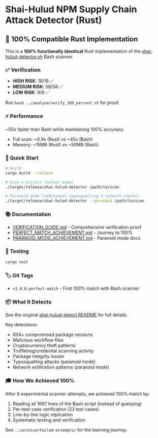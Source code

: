 # Shai-Hulud NPM Supply Chain Attack Detector (Rust)

## 🎯 100% Compatible Rust Implementation

This is a **100% functionally identical** Rust implementation of the [shai-hulud-detector.sh](../shai-hulud-detect/) Bash scanner.

### ✅ Verification

- **HIGH RISK**: 18/18 ✅
- **MEDIUM RISK**: 58/58 ✅  
- **LOW RISK**: 9/9 ✅

Run `bash ../analyze/verify_100_percent.sh` for proof.

### ⚡ Performance

~50x faster than Bash while maintaining 100% accuracy:
- Full scan: ~0.9s (Rust) vs ~45s (Bash)
- Memory: ~15MB (Rust) vs ~50MB (Bash)

### 🚀 Quick Start

```bash
# Build
cargo build --release

# Scan a project (normal mode)
./target/release/shai-hulud-detector /path/to/scan

# Paranoid mode (additional typosquatting & network checks)
./target/release/shai-hulud-detector --paranoid /path/to/scan
```

### 📚 Documentation

- [VERIFICATION_GUIDE.md](VERIFICATION_GUIDE.md) - Comprehensive verification proof
- [PERFECT_MATCH_ACHIEVEMENT.md](PERFECT_MATCH_ACHIEVEMENT.md) - Journey to 100%
- [PARANOID_MODE_ACHIEVEMENT.md](PARANOID_MODE_ACHIEVEMENT.md) - Paranoid mode docs

### 🧪 Testing

```bash
cargo test
```

### 🏷️ Git Tags

- `v1.0.0-perfect-match` - First 100% match with Bash scanner

### 📦 What It Detects

See the original [shai-hulud-detect README](../shai-hulud-detect/README.md) for full details.

Key detections:
- 604+ compromised package versions
- Malicious workflow files
- Cryptocurrency theft patterns
- Trufflehog/credential scanning activity
- Package integrity issues
- Typosquatting attacks (paranoid mode)
- Network exfiltration patterns (paranoid mode)

### 🎓 How We Achieved 100%

After 8 experimental scanner attempts, we achieved 100% match by:
1. Reading all 1697 lines of the Bash script (instead of guessing)
2. Per-test-case verification (23 test cases)
3. Line-by-line logic replication
4. Systematic testing and verification

See `../archive/failed-attempts/` for the learning journey.
